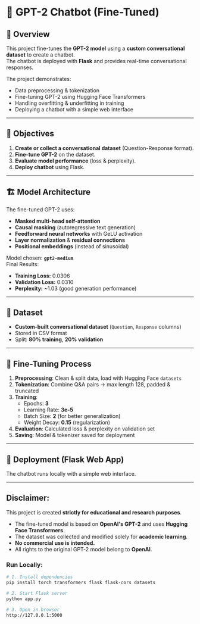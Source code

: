 # 🤖 GPT-2 Chatbot (Fine-Tuned)

## 📌 Overview
This project fine-tunes the **GPT-2 model** using a **custom conversational dataset** to create a chatbot.  
The chatbot is deployed with **Flask** and provides real-time conversational responses.

The project demonstrates:
- Data preprocessing & tokenization
- Fine-tuning GPT-2 using Hugging Face Transformers
- Handling overfitting & underfitting in training
- Deploying a chatbot with a simple web interface

---

## 🎯 Objectives
1. **Create or collect a conversational dataset** (Question-Response format).  
2. **Fine-tune GPT-2** on the dataset.  
3. **Evaluate model performance** (loss & perplexity).  
4. **Deploy chatbot** using Flask.

---

## 🏗️ Model Architecture
The fine-tuned GPT-2 uses:
- **Masked multi-head self-attention**
- **Causal masking** (autoregressive text generation)
- **Feedforward neural networks** with GeLU activation
- **Layer normalization** & **residual connections**
- **Positional embeddings** (instead of sinusoidal)

Model chosen: **`gpt2-medium`**  
Final Results:
- **Training Loss:** 0.0306  
- **Validation Loss:** 0.0310  
- **Perplexity:** ~1.03 (good generation performance)

---

## 📂 Dataset
- **Custom-built conversational dataset** (`Question`, `Response` columns)
- Stored in CSV format
- Split: **80% training**, **20% validation**

---

## 🔧 Fine-Tuning Process
1. **Preprocessing**: Clean & split data, load with Hugging Face `datasets`  
2. **Tokenization**: Combine Q&A pairs → max length 128, padded & truncated  
3. **Training**:  
   - Epochs: **3**  
   - Learning Rate: **3e-5**  
   - Batch Size: **2** (for better generalization)  
   - Weight Decay: **0.15** (regularization)  
4. **Evaluation**: Calculated loss & perplexity on validation set  
5. **Saving**: Model & tokenizer saved for deployment

---

## 🚀 Deployment (Flask Web App)
The chatbot runs locally with a simple web interface.


---

## **Disclaimer:**  
This project is created **strictly for educational and research purposes**.  
- The fine-tuned model is based on **OpenAI's GPT-2** and uses **Hugging Face Transformers**.  
- The dataset was collected and modified solely for **academic learning**.  
- **No commercial use is intended.**  
- All rights to the original GPT-2 model belong to **OpenAI**.

### Run Locally:
```bash
# 1. Install dependencies
pip install torch transformers flask flask-cors datasets

# 2. Start Flask server
python app.py

# 3. Open in browser
http://127.0.0.1:5000



